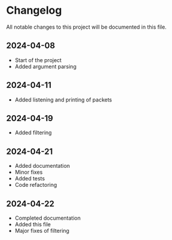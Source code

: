 # Changelog

All notable changes to this project will be documented in this file.

## 2024-04-08

- Start of the project
- Added argument parsing

## 2024-04-11

- Added listening and printing of packets

## 2024-04-19

- Added filtering

## 2024-04-21

- Added documentation
- Minor fixes
- Added tests
- Code refactoring

## 2024-04-22

- Completed documentation
- Added this file
- Major fixes of filtering
